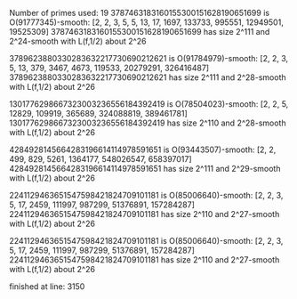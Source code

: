 Number of primes used: 19
3787463183160155300151628190651699 is O(91777345)-smooth:
	 [2, 2, 3, 5, 5, 13, 17, 1697, 133733, 995551, 12949501, 19525309]
3787463183160155300151628190651699 has size 2^111 and 2^24-smooth with L(f,1/2) about 2^26

3789623880330283632217730690212621 is O(91784979)-smooth:
	 [2, 2, 3, 5, 13, 379, 3467, 4673, 119533, 20279291, 326416487]
3789623880330283632217730690212621 has size 2^111 and 2^28-smooth with L(f,1/2) about 2^26

1301776298667323003236556184392419 is O(78504023)-smooth:
	 [2, 2, 5, 12829, 109919, 365689, 324088819, 389461781]
1301776298667323003236556184392419 has size 2^110 and 2^28-smooth with L(f,1/2) about 2^26

4284928145664283196614114978591651 is O(93443507)-smooth:
	 [2, 2, 499, 829, 5261, 1364177, 548026547, 658397017]
4284928145664283196614114978591651 has size 2^111 and 2^29-smooth with L(f,1/2) about 2^26

2241129463651547598421824709101181 is O(85006640)-smooth:
	 [2, 2, 3, 5, 17, 2459, 111997, 987299, 51376891, 157284287]
2241129463651547598421824709101181 has size 2^110 and 2^27-smooth with L(f,1/2) about 2^26

2241129463651547598421824709101181 is O(85006640)-smooth:
	 [2, 2, 3, 5, 17, 2459, 111997, 987299, 51376891, 157284287]
2241129463651547598421824709101181 has size 2^110 and 2^27-smooth with L(f,1/2) about 2^26

finished at line: 3150
